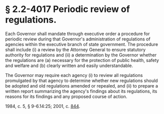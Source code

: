 # § 2.2-4017 Periodic review of regulations.

<p>Each Governor shall mandate through executive order a procedure for periodic review during that Governor's administration of regulations of agencies within the executive branch of state government. The procedure shall include (i) a review by the Attorney General to ensure statutory authority for regulations and (ii) a determination by the Governor whether the regulations are (a) necessary for the protection of public health, safety and welfare and (b) clearly written and easily understandable.</p><p>The Governor may require each agency (i) to review all regulations promulgated by that agency to determine whether new regulations should be adopted and old regulations amended or repealed, and (ii) to prepare a written report summarizing the agency's findings about its regulations, its reasons for its findings and any proposed course of action.</p><p>1984, c. 5, § 9-6.14:25; 2001, c. <a href='http://lis.virginia.gov/cgi-bin/legp604.exe?011+ful+CHAP0844'>844</a>.</p>